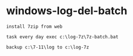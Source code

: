 # windows-log-del-batch

```
install 7zip from web
```

```
task every day exec c:\log-7z\7z-batch.bat
```

```
backup c:\7-11\log to c:\log-7z
```
